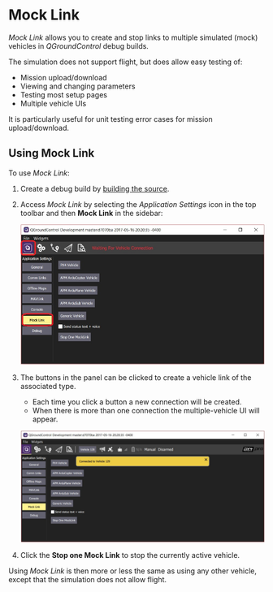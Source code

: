 # Mock Link

*Mock Link* allows you to create and stop links to multiple simulated (mock) vehicles in *QGroundControl* debug builds.

The simulation does not support flight, but does allow easy testing of:

* Mission upload/download
* Viewing and changing parameters
* Testing most setup pages
* Multiple vehicle UIs

It is particularly useful for unit testing error cases for mission upload/download.

## Using Mock Link

To use *Mock Link*:

1. Create a debug build by [building the source](https://github.com/mavlink/qgroundcontrol#supported-builds).
1. Access *Mock Link* by selecting the *Application Settings* icon in the top toolbar and then **Mock Link** in the sidebar:
   
   ![](../../../assets/dev_tools/mocklink_waiting_for_connection.jpg)
   
1. The buttons in the panel can be clicked to create a vehicle link of the associated type.

   * Each time you click a button a new connection will be created.
   * When there is more than one connection the multiple-vehicle UI will appear.
   
   ![](../../../assets/dev_tools/mocklink_connected.jpg)
   
1. Click the **Stop one Mock Link** to stop the currently active vehicle.

Using *Mock Link* is then more or less the same as using any other vehicle, except that the simulation does not allow flight.
